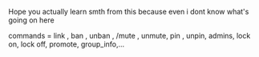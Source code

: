 Hope you actually learn smth from this because even i dont know what's going on here



commands = link , ban , unban , /mute , unmute, pin , unpin, admins, lock on, lock off, promote, group_info,...

